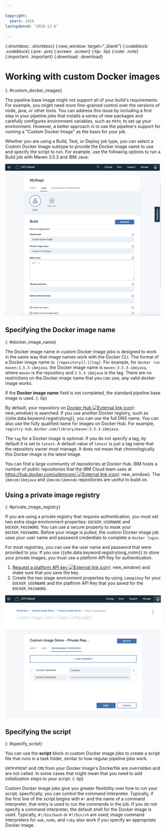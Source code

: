 ```yaml
---

Copyright:
  years: 2018
lastupdated: "2018-12-6"

---
```


{:shortdesc: .shortdesc}
{:new_window: target="_blank"}
{:codeblock: .codeblock}
{:pre: .pre}
{:screen: .screen}
{:tip: .tip}
{:note: .note}
{:important: .important}
{:download: .download}


# Working with custom Docker images
{: #custom_docker_images}

The pipeline base image might not support all of your build's requirements. For example, you might need more fine-grained control over the versions of node, java, or other tools. You can address this issue by including a first step in your pipeline jobs that installs a series of new packages and carefully configures environment variables, such as `PATH`, to set up your
environment. However, a better approach is to use the pipeline's support for running a "Custom Docker Image" as the basis for your job.

Whether you are using a Build, Test, or Deploy job type, you can select a Custom Docker Image subtype to provide the Docker image name to use and specify the script to run. For example, use the following options to run a Build job with Maven 3.5.3 and IBM Java:

 ![Maven build with custom image](images/custom-image-maven-build.png)


## Specifying the Docker image name
{: #docker_image_name}

The Docker image name in custom Docker image jobs is designed to work in the same way that image names work with the Docker CLI. The format of a Docker image name is: `[repository][:][tag]`. For example, for `docker run maven:3.5.3-ibmjava`, the Docker image name is `maven:3.5.3-ibmjava`, where `maven` is the repository and `3.5.3-ibmjava` is the tag. There are no restrictions on the Docker image name that you can use; any valid docker image works.

If the **Docker image name** field is not completed, the standard pipeline base image is used. 
{: tip}

By default, your repository on [Docker Hub ![External link icon](../../icons/launch-glyph.svg "External link icon")](https://hub.docker.com/){: new_window} is searched. If you use another Docker registry, such as {{site.data.keyword.registrylong}}, you can use the full DNS name. You can also use the fully qualified name for images on Docker Hub. For example, `registry.hub.docker.com/library/maven:3.5.3-ibmjava`.

The `tag` for a Docker image is optional. If you do not specify a tag, by default it is set to `latest`. A default value of `latest` is just a tag name that the repository owner must manage. It does not mean that chronologically this Docker image is the latest image.

You can find a large community of repositories at Docker Hub. IBM hosts a number of public repositories that the IBM Cloud team uses at [https://hub.docker.com/u/ibmcom/ ![External link icon](../../icons/launch-glyph.svg "External link icon")](https://hub.docker.com/u/ibmcom/){: new_window}. The `ibmcom/ibmjava` and `ibmcom/ibmnode` repositories are useful to build on. 

## Using a private image registry
{: #private_image_registry}

If you are using a private registry that requires authentication, you must set two extra stage environment properties: `DOCKER_USERNAME` and `DOCKER_PASSWORD`. You can use a secure property to mask your `DOCKER_PASSWORD`. Before your image is pulled, the custom Docker image job uses your user name and password credentials to complete a `docker login`.

For most registries, you can use the user name and password that were provided to you. If you use {{site.data.keyword.registrylong_notm}} to store your private images, you must use a platform API Key for authentication. 

1. [Request a platform API key ![External link icon](../../icons/launch-glyph.svg "External link icon")](https://cloud.ibm.com/iam/#/apikeys){: new_window} and make sure that you save the key. 
1. Create the two stage environment properties by using `iamapikey` for your `DOCKER_USERNAME` and the platform API Key that you saved for the `DOCKER_PASSWORD`.

 ![{{site.data.keyword.registrylong_notm}} credentials](images/custom-image-private-repository.png)


## Specifying the script
{: #specify_script}

You can use the **script** block in custom Docker image jobs to create a script file that runs in a task folder,
similar to how regular pipeline jobs work. 

`ENTRYPOINT` and `CMD` from your Docker image's Dockerfile are overridden and are not called. In some cases that might mean that you need to add initialization steps to your script.
{: tip}

Custom Docker image jobs give you greater flexibility over how to run your script; specifically, you can control the command interpreter. Typically, if the first line of the script begins with `#!` and the name of a command interpreter, that entry is used to run the commands in the job. If you do not specify a command interpreter, the default shell for the Docker image is used. Typically, `#!/bin/bash` or `#!/bin/sh` are used; image command interpreters for `awk`, `node`, and `ruby` also work if you specify an appropriate Docker image.
